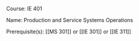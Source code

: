 




Course: IE 401

Name: Production and Service Systems Operations

Prerequisite(s): [[MS 301]] or [[IE 301]] or [[IE 311]]